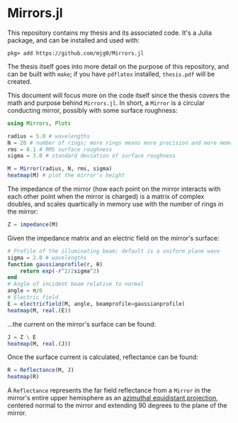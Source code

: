 # Mirrors.jl

This repository contains my thesis and its associated code. It's a Julia package, and can be installed and used with:

```jldoctest
pkg> add https://github.com/mjg0/Mirrors.jl
```

The thesis itself goes into more detail on the purpose of this repository, and can be built with `make`; if you have `pdflatex` installed, `thesis.pdf` will be created.

This document will focus more on the code itself since the thesis covers the math and purpose behind `Mirrors.jl`. In short, a `Mirror` is a circular conducting mirror, possibly with some surface roughness:

```julia
using Mirrors, Plots

radius = 5.0 # wavelengths
N = 20 # number of rings; more rings means more precision and more memory use
rms = 0.1 # RMS surface roughness
sigma = 3.0 # standard deviation of surface roughness

M = Mirror(radius, N, rms, sigma)
heatmap(M) # plot the mirror's height
```

The impedance of the mirror (how each point on the mirror interacts with each other point when the mirror is charged) is a matrix of complex doubles, and scales quartically in memory use with the number of rings in the mirror:

```julia
Z = impedance(M)
```

Given the impedance matrix and an electric field on the mirror's surface:

```julia
# Profile of the illuminating beam; default is a uniform plane wave
sigma = 2.0 # wavelengths
function gaussianprofile(r, θ)
    return exp(-r^2/2sigma^2)
end
# Angle of incident beam relative to normal
angle = π/6
# Electric field
E = electricfield(M, angle, beamprofile=gaussianprofile)
heatmap(M, real.(E))
```

...the current on the mirror's surface can be found:

```julia
J = Z \ E
heatmap(M, real.(J))
```

Once the surface current is calculated, reflectance can be found:

```julia
R = Reflectance(M, J)
heatmap(R)
```

A `Reflectance` represents the far field reflectance from a `Mirror` in the mirror's entire upper hemisphere as an [azimuthal equidistant projection](https://en.wikipedia.org/wiki/Azimuthal_equidistant_projection), centered normal to the mirror and extending 90 degrees to the plane of the mirror.